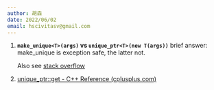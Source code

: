 ```yaml
---
author: 胡森
date: 2022/06/02
email: hscivitasv@gmail.com
---
```


1. **`make_unique<T>(args)` vs `unique_ptr<T>(new T(args))`**
	brief answer: make_unique is exception safe, the latter not.

	Also see [stack overflow](https://stackoverflow.com/questions/19472550/exception-safety-and-make-unique/19472607#19472607)

2. [unique_ptr::get - C++ Reference (cplusplus.com)](https://m.cplusplus.com/reference/memory/unique_ptr/get/)
